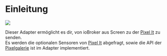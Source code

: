 # Einleitung

![](/iobroker_pixelit.png)

Dieser Adapter ermöglicht es dir, von ioBroker aus Screen zu der [Pixel It](/pixelit/) zu senden.  
Es werden die optionalen Sensoren von [Pixel It](/pixelit/) abgefragt, sowie die API der [Pixelgalerie](/pixelit/tools.html#pixel-gallery) ist im Adapter implementiert.
